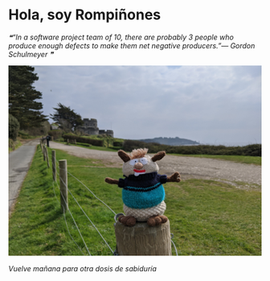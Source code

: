 # Hola, soy Rompiñones

<!--STARTS_HERE_QUOTE_README-->
<i>❝“In a software project team of 10, there are probably 3 people who produce enough defects to make them net negative producers.”— Gordon Schulmeyer   ❞</i>
<!--ENDS_HERE_QUOTE_README-->

<!--START_SECTION:update_image-->
![alt text](https://raw.githubusercontent.com/focaalvarez/rompinones/main/.github/images/IMG_20220329_134646.jpg?raw=true)
<!--END_SECTION:update_image-->

*Vuelve mañana para otra dosis de sabiduría*
